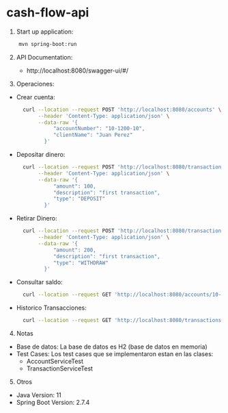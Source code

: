 # cash-flow-api

1. Start up application:
```sh
    mvn spring-boot:run
```

2. API Documentation: 
    - http://localhost:8080/swagger-ui/#/

3. Operaciones:
- Crear cuenta:
  ```sh
    curl --location --request POST 'http://localhost:8080/accounts' \
         --header 'Content-Type: application/json' \
         --data-raw '{
              "accountNumber": "10-1200-10",
              "clientName": "Juan Perez"
           }'
   ```
        
- Depositar dinero:
  ```sh
    curl --location --request POST 'http://localhost:8080/transactions/10-1200-10' \
         --header 'Content-Type: application/json' \
         --data-raw '{
              "amount": 100,
              "description": "first transaction",
              "type": "DEPOSIT"
           }'
   ```           
           
- Retirar Dinero:
  ```sh
    curl --location --request POST 'http://localhost:8080/transactions/10-1200-10' \
         --header 'Content-Type: application/json' \
         --data-raw '{
              "amount": 200,
              "description": "first transaction",
              "type": "WITHDRAW"
           }'
  ```
           
- Consultar saldo:
  ```sh
    curl --location --request GET 'http://localhost:8080/accounts/10-1200-10'
  ```
  
- Historico Transacciones:
  ```sh
    curl --location --request GET 'http://localhost:8080/transactions/10-1200-10'
  ```
    
4. Notas
- Base de datos: La base de datos es H2 (base de datos en memoria)
- Test Cases: Los test cases que se implementaron estan en las clases:
    - AccountServiceTest
    - TransactionServiceTest

5. Otros
- Java Version: 11
- Spring Boot Version: 2.7.4
